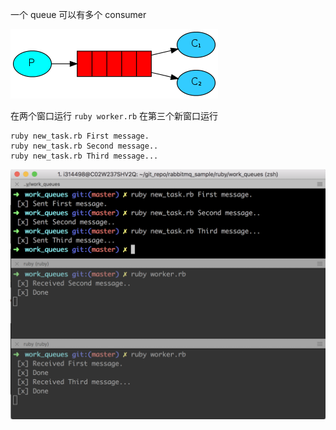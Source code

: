 一个 queue 可以有多个 consumer

![](https://raw.githubusercontent.com/superchen14/rabbitmq_sample/master/img/work_queues.png)

在两个窗口运行 `ruby worker.rb`
在第三个新窗口运行
```
ruby new_task.rb First message.
ruby new_task.rb Second message..
ruby new_task.rb Third message...
```

![](https://raw.githubusercontent.com/superchen14/rabbitmq_sample/master/img/work_queues_demo.png)